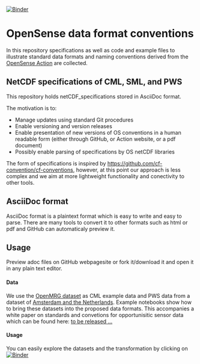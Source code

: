 [![Binder](https://mybinder.org/badge_logo.svg)](https://mybinder.org/v2/gh/OpenSenseAction/OS_data_format_conventions/HEAD)

# OpenSense data format conventions
In this repository specifications as well as code and example files to illustrate standard data formats and naming conventions derived from the [OpenSense Action](https://opensenseaction.eu/) 
are collected.    

## NetCDF specifications of CML, SML, and PWS
This repository holds netCDF_specifications stored in AsciiDoc format.

The motivation is to:
- Manage updates using standard Git procedures
- Enable versioning and version releases
- Enable presentation of new versions of OS conventions in a human readable form (either through GitHub, or Action website, or a pdf document)
- Possibly enable parsing of specifications by OS netCDF libraries

The form of specifications is inspired by  https://github.com/cf-convention/cf-conventions, however, at this point our approach is less complex and we aim at more lightweight functionality and conectivity to other tools.

## AsciiDoc format
AsciiDoc format is a plaintext format which is easy to write and easy to parse. There are many tools to convert it to other formats such as html or pdf and GitHub can automaticaly preview it. 

## Usage
Preview adoc files on GitHub webpagesite or fork it/download it and open it in any plain text editor.

#### Data
We use the [OpenMRG dataset](https://doi.org/10.5194/essd-14-5411-2022) as CML example data and PWS data from a dataset of [Amsterdam and the 
Netherlands](https://data.4tu.nl/articles/dataset/Rainfall_observations_datasets_from_Personal_Weather_Stations/12703250). Example notebooks show how to bring these datasets into the proposed data formats. This accompanies a white paper on standards and convetions for opportunisitic sensor data which can be found here: [to be released ...](https://opensenseaction.eu/)

#### Usage
You can easily explore the datasets and the transformation by clicking on [![Binder](https://mybinder.org/badge_logo.svg)](https://mybinder.org/v2/gh/OpenSenseAction/OS_data_format_conventions/HEAD)
